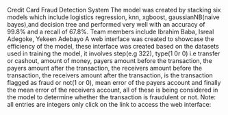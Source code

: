 Credit Card Fraud Detection System
The model was created by stacking six models which include logistics regression, knn, xgboost, gaussianNB(naive bayes),and decision tree and performed very well with an accuracy of 99.8% and a recall of 67.8%.
Team members include Ibrahim Baba, Isreal Adegoke, Yekeen Adebayo
A web interface was created to showcase the efficiency of the model, these interface was created based on the datasets used in training the model, it involves step(e.g 322), type(1 0r 0) i.e transfer or cashout, amount of money, payers amount before the transaction, the payers amount after the transaction, the receivers amount before the transaction, the receivers amount after the transaction, is the transaction flagged as fraud or not(1 or 0), mean error of the payers account and finally the mean error of the receivers account, all of these is being considered in the model to determine whether the transaction is fraudulent or not.
Note: all entries are integers only
click on the link to access the web interface: